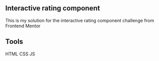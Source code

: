 ## Interactive rating component
This is my solution for the interactive rating component challenge from Frontend Mentor

## Tools
HTML CSS JS